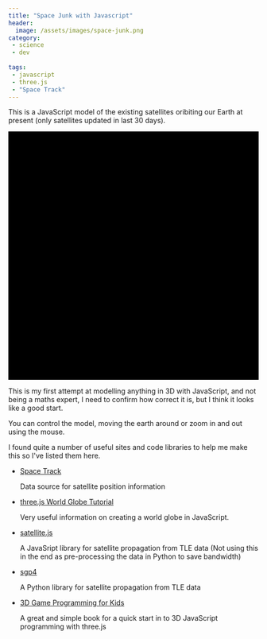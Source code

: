```yaml
---
title: "Space Junk with Javascript"
header:
  image: /assets/images/space-junk.png
category:
 - science
 - dev
 
tags:
 - javascript
 - three.js
 - "Space Track"
---
```


This is a JavaScript model of the existing satellites oribiting our Earth at present 
(only satellites updated in last 30 days).

<div id="space-junk" style="height:500px; background:black;"></div>
<script src="https://code.jquery.com/jquery-3.2.1.min.js"></script>
<script src="/assets/js/threejs/three.min.js"></script>
<script src="/assets/js/threejs/OrbitControls.js"></script>
<script>

  let container;
  let aspectRatio = '16:9';
  let POS_X = 1800;
  let POS_Y = 1000;
  let POS_Z = 1800;
  let WIDTH;
  let HEIGHT = WIDTH * getRatioFactor(aspectRatio);

  let FOV = 45;
  let NEAR = 1;
  let FAR = 4000;

  let controls, scene, camera, renderer;

  function getRatioFactor(aspectRatio) {
    switch (aspectRatio) {
      case '16:9':
        return 0.5625;
      case '4:3':
        return 0.75;
    }
  }

  function init() {
  
  container = $("#space-junk");
  $(container).css('border', '1px solid red');
  WIDTH = container.offsetWidth;

  container.css('height', HEIGHT + 'px');

  // This is where stuff in our animation will happen:
  scene = new THREE.Scene();

  // This will draw what the camera sees onto the screen:
  renderer = new THREE.WebGLRenderer();
  renderer.setSize(WIDTH, HEIGHT);

  // 3D red/green
  //anaglyphRenderer = new THREE.AnaglyphEffect( renderer );
  //anaglyphRenderer.setSize(WIDTH, HEIGHT);

renderer.setClearColor(0x111111);
container.append(renderer.domElement);

// Create Globe
// setup a camera that points to the center
camera = new THREE.PerspectiveCamera(FOV, WIDTH / HEIGHT, NEAR, FAR);
camera.position.set(POS_X, POS_Y, POS_Z);
camera.lookAt(new THREE.Vector3(0, 0, 0));
scene.add(camera);

controls = new THREE.OrbitControls( camera, renderer.domElement );
//controls.target.copy( vector );
//controls = new THREE.OrbitControls(camera);
//        controls.damping = 0.2;
//controls.addEventListener('change', render);
  }

  // ref: http://stackoverflow.com/a/1293163/2343
  // This will parse a delimited string into an array of
  // arrays. The default delimiter is the comma, but this
  // can be overriden in the second argument.
  function csvToArray(strData, strDelimiter) {
    // Check to see if the delimiter is defined. If not,
    // then default to comma.
    strDelimiter = (strDelimiter || ",");

// Create a regular expression to parse the CSV values.
let objPattern = new RegExp(
    (
      // Delimiters.
        "(\\" + strDelimiter + "|\\r?\\n|\\r|^)" +

  // Quoted fields.
"(?:\"([^\"]*(?:\"\"[^\"]*)*)\"|" +

  // Standard fields.
"([^\"\\" + strDelimiter + "\\r\\n]*))"
    ),
    "gi"
);


// Create an array to hold our data. Give the array
// a default empty first row.
let arrData = [[]];

// Create an array to hold our individual pattern
// matching groups.
let arrMatches = null;


// Keep looping over the regular expression matches
// until we can no longer find a match.
while (arrMatches = objPattern.exec( strData )){

  // Get the delimiter that was found.
  let strMatchedDelimiter = arrMatches[ 1 ];

  // Check to see if the given delimiter has a length
  // (is not the start of string) and if it matches
  // field delimiter. If id does not, then we know
  // that this delimiter is a row delimiter.
  if (
      strMatchedDelimiter.length &&
      strMatchedDelimiter !== strDelimiter
  ){

// Since we have reached a new row of data,
// add an empty row to our data array.
arrData.push( [] );

  }

  let strMatchedValue;

  // Now that we have our delimiter out of the way,
  // let's check to see which kind of value we
  // captured (quoted or unquoted).
  if (arrMatches[ 2 ]){

// We found a quoted value. When we capture
// this value, unescape any double quotes.
strMatchedValue = arrMatches[ 2 ].replace(
    new RegExp( "\"\"", "g" ),
    "\""
);

  } else {

// We found a non-quoted value.
strMatchedValue = arrMatches[ 3 ];

  }


  // Now that we have our value string, let's add
  // it to the data array.
  arrData[ arrData.length - 1 ].push( strMatchedValue );
}

// Return the parsed data.
return( arrData );
  }


  // Add the earth
  // Earth radius = 6371 so we divided by 10 here
  function addEarth() {
    let spGeo = new THREE.SphereGeometry(637, 30, 30);
    console.log("got here as well");
    // load a resource
    var loader = new THREE.TextureLoader();
        loader.load(
            // resource URL
            "/assets/images/globe-1.jpg",
            // Function when resource is loaded
            function ( texture ) {
            console.log("got here");
                    texture.minFilter = THREE.LinearFilter;
                     let mat2 = new THREE.MeshPhongMaterial({
                       map: texture,
                       shininess: 0.2
                     });
                     sp = new THREE.Mesh(spGeo, mat2);
                     scene.add(sp);
            },
            // Function called when download progresses
            function ( xhr ) {
                console.log( (xhr.loaded / xhr.total * 100) + '% loaded' );
            },
            // Function called when download errors
            function ( xhr ) {
                console.log( 'An error happened' );
            }
        );
  }

  // add a simple light
  function addLights() {
    light = new THREE.DirectionalLight(0xffffff);
    scene.add(light);
    light.position.set(POS_X, POS_Y, POS_Z);
  }


  function addSatellites() {

jQuery.get('/assets/data/satellite-data.csv', function(data) {
  let satelliteData = csvToArray(data);
  // Create geometry to merge cubes in to for efficiency
  let geom = new THREE.Geometry();
  //var cubeMat = new THREE.MeshLambertMaterial({color: 0xffffff, opacity: 0.6, emissive: 0xffffff});
  let cubeMat = new THREE.MeshLambertMaterial({opacity: 0.6});
  let materials = [];
  $(satelliteData).each(function (sat) {

let x = sat[0] / 10;
let y = sat[1] / 10;
let z = sat[2] / 10;
let size = 5;

//console.log('Creating cube at ' + x + ', ' + y + ', ' + z);

let cube = new THREE.Mesh(new THREE.BoxGeometry(size, size, size, 1, 1, 1));
materials.push(cubeMat);

cube.position.x = x;
cube.position.y = y;
cube.position.z = z;
cube.lookAt(new THREE.Vector3(0, 0, 0));

cube.updateMatrix();
geom.merge(cube.geometry, cube.matrix);
  });

  let satellites = new THREE.Mesh(geom, new THREE.MeshFaceMaterial(materials));
  scene.add(satellites);
});
  }

  function createCube(x, y, z, colour, size) {

if (!colour) {
  colour = 0xffffff;
}

if (!size) {
  size = 5;
}

return cube;
  }

  function render() {
    //var timer = Date.now() * 0.0001;
    //camera.position.x = (Math.cos(timer) * 1800);
    //camera.position.z = (Math.sin(timer) * 1800);
    //camera.lookAt(scene.position);
    //light.position.x = (Math.cos(timer) * 1800);
    //light.position.z = (Math.sin(timer) * 1800);
    ////light.position = camera.position;
    //light.lookAt(scene.position);

renderer.render(scene, camera);
//anaglyphRenderer.render( scene, camera );
requestAnimationFrame(render);
controls.update();
  }

  init();

  $(document).ready(function () {
  console.log("got here first");
    addEarth();
    addLights();
    addSatellites();
    render();
  });
</script>

This is my first attempt at modelling anything in 3D with JavaScript, and not being a maths expert, 
I need to confirm how correct it is, but I think it looks like a good start.

You can control the model, moving the earth around or zoom in and out using the mouse.

I found quite a number of useful sites and code libraries to help me make this so I've listed
them here.


* [Space Track](https://www.space-track.org)

  Data source for satellite position information
  
* [three.js World Globe Tutorial](http://www.smartjava.org/content/render-open-data-3d-world-globe-threejs)

  Very useful information on creating a world globe in JavaScript.
  
* [satellite.js](https://github.com/shashwatak/satellite-js)

  A JavaSript library for satellite propagation from TLE data (Not using this in the end as
    pre-processing the data in Python to save bandwidth)
    
* [sgp4](https://pypi.python.org/pypi/sgp4/")

  A Python library for satellite propagation from TLE data
  
* [3D Game Programming for Kids](http://www.amazon.co.uk/gp/product/B00HUEG8O6/ref=as_li_tl?ie=UTF8&camp=1634&creative=19450&creativeASIN=B00HUEG8O6&linkCode=as2&tag=chrismacphers-21)

  A great and simple book for a quick start in to 3D JavaScript programming with three.js 







